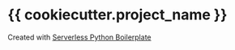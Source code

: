 # {{ cookiecutter.project_name }}
Created with [Serverless Python Boilerplate](https://github.com/amaysim-au/serverless-python-boilerplate)
